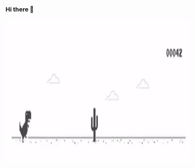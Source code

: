 ### Hi there 👋

<img src="https://raw.githubusercontent.com/JaimeJuarez/JaimeJuarez/main/dino.gif" data-canonical-src="https://raw.githubusercontent.com/JaimeJuarez/JaimeJuarez/main/dino.gif" width="1200" height="400" />

<!--
**JaimeJuarez/JaimeJuarez** is a ✨ _special_ ✨ repository because its `README.md` (this file) appears on your GitHub profile.

Here are some ideas to get you started:

- 🔭 I’m currently working on ...
- 🌱 I’m currently learning ...
- 👯 I’m looking to collaborate on ...
- 🤔 I’m looking for help with ...
- 💬 Ask me about ...
- 📫 How to reach me: ...
- 😄 Pronouns: ...
- ⚡ Fun fact: ...
-->
